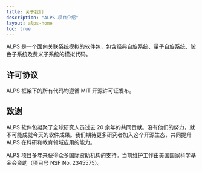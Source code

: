```yaml
---
title: 关于我们
description: "ALPS 项目介绍"
layout: alps-home 
toc: true  
---
```


ALPS 是一个面向关联系统模拟的软件包，包含经典自旋系统、量子自旋系统、玻色子系统及费米子系统的模拟代码。

## 许可协议

ALPS 框架下的所有代码均遵循 MIT 开源许可证发布。

## 致谢

ALPS 软件包凝聚了全球研究人员过去 20 余年的共同贡献。没有他们的努力，就不可能成就今天的软件成果。我们期待更多研究者加入这个开源生态，共同提升 ALPS 在科研和教育领域应用的能力。

ALPS 项目多年来获得众多国际资助机构的支持。当前维护工作由美国国家科学基金会资助（项目号 NSF No. 2345575）。
